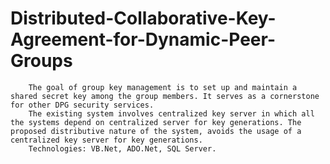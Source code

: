 # Distributed-Collaborative-Key-Agreement-for-Dynamic-Peer-Groups
        The goal of group key management is to set up and maintain a shared secret key among the group members. It serves as a cornerstone for other DPG security services.
        The existing system involves centralized key server in which all the systems depend on centralized server for key generations. The proposed distributive nature of the system, avoids the usage of a centralized key server for key generations.
        Technologies: VB.Net, ADO.Net, SQL Server.
